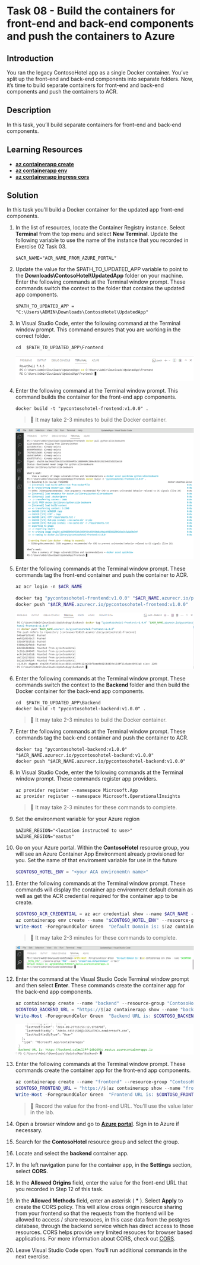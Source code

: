# Task 08 - Build the containers for front-end and back-end components and push the containers to Azure

## Introduction

You ran the legacy ContosoHotel app as a single Docker container. You’ve split up the front-end and back-end components into separate folders. Now, it’s time to build separate containers for front-end and back-end components and push the containers to ACR.


## Description

In this task, you’ll build separate containers for front-end and back-end components.

## Learning Resources

- [**az containerapp create**](https://learn.microsoft.com/en-us/cli/azure/containerapp?view=azure-cli-latest#az-containerapp-create )
- [**az containerapp env**](https://learn.microsoft.com/en-us/cli/azure/containerapp/env?view=azure-cli-latest )
- [**az containerapp ingress cors**](https://learn.microsoft.com/en-us/cli/azure/containerapp/ingress/cors?view=azure-cli-latest )


## Solution

In this task you’ll build a Docker container for the updated app front-end components.

1. In the list of resources, locate the Container Registry instance. Select **Terminal** from the top menu and select **New Terminal**. Update the following variable to use the name of the instance that you recorded in Exercise 02 Task 03.

    ```
    $ACR_NAME="ACR_NAME_FROM_AZURE_PORTAL"
    ```

1. Update the value for the $PATH_TO_UPDATED_APP variable to point to the **Downloads\ContosoHotel\UpdatedApp** folder on your machine. Enter the following commands at the Terminal window prompt. These commands switch the context to the folder that contains the updated app components.

    ```
    $PATH_TO_UPDATED_APP = "C:\Users\ADMIN\Downloads\ContosoHotel\UpdatedApp"
    ```

1. In Visual Studio Code, enter the following command at the Terminal window prompt. This command ensures that you are working in the correct folder.

    ```
    cd  $PATH_TO_UPDATED_APP\Frontend
    ```

    ![fno1amvk.png](../../media/fno1amvk.png)

1. Enter the following command at the Terminal window prompt. This command builds the container for the front-end app components.

    ```
    docker build -t "pycontosohotel-frontend:v1.0.0" .
    ```

    > 📓 It may take 2-3 minutes to build the Docker container.

    ![k6aogw3d.png](../../media/k6aogw3d.png)

1. Enter the following commands at the Terminal window prompt. These commands tag the front-end container and push the container to ACR.

    ```powershell
    az acr login -n $ACR_NAME
    ```

    ```powershell
    docker tag "pycontosohotel-frontend:v1.0.0" "$ACR_NAME.azurecr.io/pycontosohotel-frontend:v1.0.0"
    docker push "$ACR_NAME.azurecr.io/pycontosohotel-frontend:v1.0.0"
    ```

    ![u9e5rz66.png](../../media/u9e5rz66.png)

1. Enter the following commands at the Terminal window prompt. These commands switch the context to the **Backend** folder and then build the Docker container for the back-end app components.

    ```
    cd  $PATH_TO_UPDATED_APP\Backend
    docker build -t "pycontosohotel-backend:v1.0.0" .
    ```

   > 📓 It may take 2-3 minutes to build the Docker container.

1. Enter the following commands at the Terminal window prompt. These commands tag the back-end container and push the container to ACR.

    ```
    docker tag "pycontosohotel-backend:v1.0.0" "$ACR_NAME.azurecr.io/pycontosohotel-backend:v1.0.0"
    docker push "$ACR_NAME.azurecr.io/pycontosohotel-backend:v1.0.0"
    ```

1. In Visual Studio Code, enter the following commands at the Terminal window prompt. These commands register app providers.

    ```
    az provider register --namespace Microsoft.App
    az provider register --namespace Microsoft.OperationalInsights
    ```

   > 📓 It may take 2-3 minutes for these commands to complete.

1. Set the environment variable for your Azure region

    ```
    $AZURE_REGION="<location instructed to use>"
    $AZURE_REGION="eastus"
    ```

1. Go on your Azure portal. Within the **ContosoHotel** resource group, you will see an Azure Container App Environment already provisioned for you. Set the name of that enviroment variable for use in the future

    ```powershell
    $CONTOSO_HOTEL_ENV = "<your ACA environemtn name>"
    ```

1. Enter the following commands at the Terminal window prompt. These commands will display the container app environment default domain as well as get the ACR credential required for the container app to be create.

    ```powershell
    $CONTOSO_ACR_CREDENTIAL = az acr credential show --name $ACR_NAME --query "passwords[0].value" -o tsv
    az containerapp env create --name "$CONTOSO_HOTEL_ENV" --resource-group "ContosoHotel" --location "$AZURE_REGION"
    Write-Host -ForegroundColor Green  "Default Domain is: $(az containerapp env show --name "$CONTOSO_HOTEL_ENV" --resource-group "ContosoHotel" --query "properties.defaultDomain" -o tsv)"
    ```

    > 📓 It may take 2-3 minutes for these commands to complete.

    ![lmve6yr2.png](../../media/lmve6yr2.png)  

1. Enter the command at the Visual Studio Code Terminal window prompt and then select **Enter**. These commands create the container app for the back-end app components.

    ```powershell
    az containerapp create --name "backend" --resource-group "ContosoHotel" --environment "$CONTOSO_HOTEL_ENV" --image "$ACR_NAME.azurecr.io/pycontosohotel-backend:v1.0.0" --target-port 8000 --ingress external --transport http --registry-server "$ACR_NAME.azurecr.io" --registry-username "$ACR_NAME" --registry-password "$CONTOSO_ACR_CREDENTIAL" --env-vars "POSTGRES_CONNECTION_STRING=$env:connectionString"
    $CONTOSO_BACKEND_URL = "https://$(az containerapp show --name "backend" --resource-group "ContosoHotel" --query 'properties.configuration.ingress.fqdn' -o tsv)"
    Write-Host -ForegroundColor Green  "Backend URL is: $CONTOSO_BACKEND_URL"
    ```

    ![gj1rov77.png](../../media/gj1rov77.png)

1. Enter the following commands at the Terminal window prompt. These commands create the container app for the front-end app components.

    ```powershell
    az containerapp create --name "frontend" --resource-group "ContosoHotel" --environment "$CONTOSO_HOTEL_ENV" --image "$ACR_NAME.azurecr.io/pycontosohotel-frontend:v1.0.0" --target-port 8000 --ingress external --transport http --registry-server "$ACR_NAME.azurecr.io" --registry-username "$ACR_NAME" --registry-password "$CONTOSO_ACR_CREDENTIAL" --env-vars "API_BASEURL=$CONTOSO_BACKEND_URL"
    $CONTOSO_FRONTEND_URL = "https://$(az containerapp show --name "frontend" --resource-group "ContosoHotel" --query 'properties.configuration.ingress.fqdn' -o tsv)"
    Write-Host -ForegroundColor Green  "Frontend URL is: $CONTOSO_FRONTEND_URL"
    ```

    > 📓 Record the value for the front-end URL. You’ll use the value later in the lab.

1. Open a browser window and go to [**Azure portal**](https://portal.azure.com). Sign in to Azure if necessary.
1. Search for the **ContosoHotel** resource group and select the group.
1. Locate and select the **backend** container app.
1. In the left navigation pane for the container app, in the **Settings** section, select **CORS**.
1. In the **Allowed Origins** field, enter the value for the front-end URL that you recorded in Step 12 of this task. 
1. In the **Allowed Methods** field, enter an asterisk ( **\*** ). Select **Apply** to create the CORS policy. This will allow cross origin resource sharing from your frontend so that the requests from the frontend will be allowed to access / share resouces, in this case data from the postgres database, through the backend service which has direct access to those resources. CORS helps provide very limited resouces for browser based applications. For more information about CORS, check out [CORS](https://developer.mozilla.org/en-US/docs/Web/HTTP/CORS).
1. Leave Visual Studio Code open. You’ll run additional commands in the next exercise.
